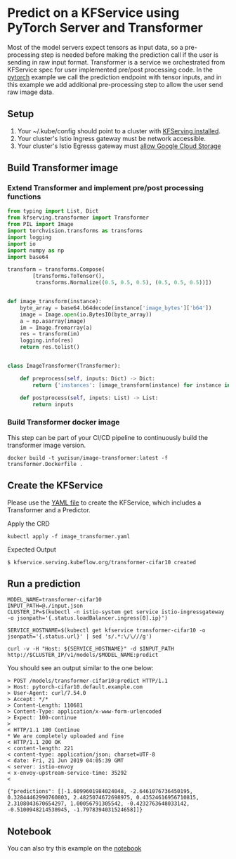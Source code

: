 # Predict on a KFService using PyTorch Server and Transformer

Most of the model servers expect tensors as input data, so a pre-processing step is needed before making the prediction call if the user is sending in raw input format. Transformer is a service we orchestrated from KFService spec for user implemented pre/post processing code. In the [pytorch](../../pytorch/README.md) example we call the prediction endpoint with tensor inputs, and in this example we add additional pre-processing step to allow the user send raw image data.

## Setup
1. Your ~/.kube/config should point to a cluster with [KFServing installed](https://github.com/kubeflow/kfserving/blob/master/docs/DEVELOPER_GUIDE.md#deploy-kfserving).
2. Your cluster's Istio Ingress gateway must be network accessible.
3. Your cluster's Istio Egresss gateway must [allow Google Cloud Storage](https://knative.dev/docs/serving/outbound-network-access/)

##  Build Transformer image

### Extend Transformer and implement pre/post processing functions
```python
from typing import List, Dict
from kfserving.transformer import Transformer
from PIL import Image
import torchvision.transforms as transforms
import logging
import io
import numpy as np
import base64

transform = transforms.Compose(
        [transforms.ToTensor(),
         transforms.Normalize((0.5, 0.5, 0.5), (0.5, 0.5, 0.5))])


def image_transform(instance):
    byte_array = base64.b64decode(instance['image_bytes']['b64'])
    image = Image.open(io.BytesIO(byte_array))
    a = np.asarray(image)
    im = Image.fromarray(a)
    res = transform(im)
    logging.info(res)
    return res.tolist()


class ImageTransformer(Transformer):

    def preprocess(self, inputs: Dict) -> Dict:
        return {'instances': [image_transform(instance) for instance in inputs['instances']]}

    def postprocess(self, inputs: List) -> List:
        return inputs
```

### Build Transformer docker image
This step can be part of your CI/CD pipeline to continuously build the transformer image version. 
```shell
docker build -t yuzisun/image-transformer:latest -f transformer.Dockerfile .
```

## Create the KFService
Please use the [YAML file](./image_transformer.yaml) to create the KFService, which includes a Transformer and a Predictor.

Apply the CRD
```
kubectl apply -f image_transformer.yaml
```

Expected Output
```
$ kfservice.serving.kubeflow.org/transformer-cifar10 created
```

## Run a prediction

```
MODEL_NAME=transformer-cifar10
INPUT_PATH=@./input.json
CLUSTER_IP=$(kubectl -n istio-system get service istio-ingressgateway -o jsonpath='{.status.loadBalancer.ingress[0].ip}')

SERVICE_HOSTNAME=$(kubectl get kfservice transformer-cifar10 -o jsonpath='{.status.url}' | sed 's/.*:\/\///g')

curl -v -H "Host: ${SERVICE_HOSTNAME}" -d $INPUT_PATH http://$CLUSTER_IP/v1/models/$MODEL_NAME:predict
```

You should see an output similar to the one below:

```
> POST /models/transformer-cifar10:predict HTTP/1.1
> Host: pytorch-cifar10.default.example.com
> User-Agent: curl/7.54.0
> Accept: */*
> Content-Length: 110681
> Content-Type: application/x-www-form-urlencoded
> Expect: 100-continue
> 
< HTTP/1.1 100 Continue
* We are completely uploaded and fine
< HTTP/1.1 200 OK
< content-length: 221
< content-type: application/json; charset=UTF-8
< date: Fri, 21 Jun 2019 04:05:39 GMT
< server: istio-envoy
< x-envoy-upstream-service-time: 35292
< 

{"predictions": [[-1.6099601984024048, -2.6461076736450195, 0.32844462990760803, 2.4825074672698975, 0.43524616956710815, 2.3108043670654297, 1.00056791305542, -0.4232763648033142, -0.5100948214530945, -1.7978394031524658]]}
```

## Notebook

You can also try this example on the [notebook](./kfserving_sdk_transformer.ipynb)
